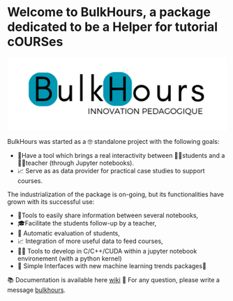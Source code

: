 # Welcome to BulkHours, a package dedicated to be a Helper for tutorial cOURSes


![](data/BulkHours.png)

BulkHours was started as a 🤓 standalone project with the following goals:
- 🔗Have a tool which brings a real interactivity between 🧑‍🎓students and a 👨‍🏫teacher (through Jupyter notebooks).
- 📈 Serve as as data provider for practical case studies to support courses.

The industrialization of the package is on-going, but its functionalities have grown with its successful use:
- 🔗Tools to easily share information between several notebooks,
- 🎓Facilitate the students follow-up by a teacher,
- 🤖 Automatic evaluation of students,
- 📈 Integration of more useful data to feed courses,
- 👨‍💻 Tools to develop in C/C++/CUDA within a jupyter notebook environement (with a python kernel)
- 🧠 Simple Interfaces with new machine learning trends packages🤗


📚 Documentation is available here [wiki](https://github.com/guydegnol/bulkhours/wiki)
📧 For any question, please write a message [bulkhours](mailto:bulkhours@guydegnol.net).
